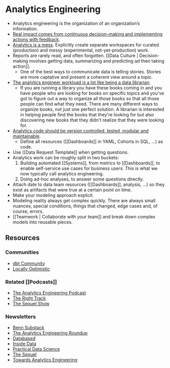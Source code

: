 # Analytics Engineering

- Analytics engineering is the organization of an organization’s information.
- [Real impact comes from continuous decision-making and implementing actions with feedback](https://news.ycombinator.com/item?id=22808006).
- [Analytics is a mess](https://benn.substack.com/p/analytics-is-a-mess). Explicitly create separate workspaces for curated (production) and messy (experimental, not-yet-production) work.
- Reports are rarely read, and often forgotten. [[Data Culture | Decision-making involves getting data, summarizing and predicting ad then taking action]].
	- One of the best ways to communicate data is telling stories. Stories are more captative and present a coherent view around a topic.
- [The analytics engineer workload is a lot like being a data librarian](https://www.youtube.com/watch?v=T0Z_ibd3Hx0).
	- If you are running a library you have these books coming in and you have people who are looking for books on specific topics and you've got to figure out a way to organize all those books so that all those people can find what they need. There are many different ways to organize books, not just one perfect solution. A librarian is interested in helping people find the books that they're looking for but also discovering new books that they didn't realize that they were looking for.
- [Analytics code should be version controlled, tested, modular and maintainable](https://www.getdbt.com/analytics-engineering/why/).
	- Define all resources ([[Dashboards]] in YAML, Cohorts in SQL, ...) as code.
- Use [[Data Request Template]] when getting questions.
- Analytics work can be roughly split in two buckets:
	1. Building automated [[Systems]], from metrics to [[Dashboards]], to enable self-service use cases for business users. This is what we now typically call analytics engineering.
	2. Doing ad-hoc analyses, to answer some questions directly.
- Attach date to data team resources ([[Dashboards]], analysis, ...) so they exist as artifacts that were true at a certain point on time.
- Make your modeling approach explicit.
- Modeling reality always get complex quickly. There are always small nuances, special conditions, things that changed, edge cases and, of course, errors.
- [[Teamwork | Collaborate with your team]] and break down complex models into reusable pieces.


## Resources

### Communities

- [dbt Community](https://www.getdbt.com/community/)
- [Locally Optimistic](https://locallyoptimistic.com/community/)

### Related [[Podcasts]]

- [The Analytics Engineering Podcast](https://open.spotify.com/show/4BKMMeVXk4jJnAQSqGSJvE)
- [The Right Track](https://www.heavybit.com/library/podcasts/the-right-track/)
- [The Sequel Show](https://open.spotify.com/show/3jEoi1pGXyQSGecv1xiLvQ)

### Newsletters

- [Benn Substack](https://benn.substack.com/)
- [The Analytics Engineering Roundup](https://benn.substack.com/)
- [Databased](https://pedram.substack.com/)
- [Inside Data](https://mikkeldengsoe.substack.com/)
- [Practical Data Science](https://harterrt.substack.com/)
- [The Sequel](https://thesequel.substack.com/)
- [Towards Analytics Engineering](https://towardsanalyticsengineering.substack.com/)
